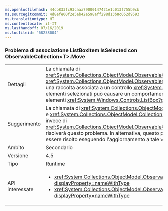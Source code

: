 ```yaml
---
ms.openlocfilehash: 44cb833fc93caaa79000147421e1c013f755b9cb
ms.sourcegitcommit: 4d8efe00f2e5ab42e598aff298d13b8c052d9593
ms.translationtype: HT
ms.contentlocale: it-IT
ms.lasthandoff: 07/16/2019
ms.locfileid: "68238004"
---
```

### <a name="listboxitem-isselected-binding-issue-with-observablecollectionlttgtmove"></a>Problema di associazione ListBoxItem IsSelected con ObservableCollection&lt;T&gt;.Move

|   |   |
|---|---|
|Dettagli|La chiamata di <xref:System.Collections.ObjectModel.ObservableCollection%601.Move(System.Int32,System.Int32)> oppure <xref:System.Collections.ObjectModel.ObservableCollection%601.MoveItem(System.Int32,System.Int32)> su una raccolta associata a un controllo <xref:System.Windows.Controls.ListBox?displayProperty=name> con elementi selezionati può causare un comportamento imprevedibile per la selezione futura o la deselezione di elementi <xref:System.Windows.Controls.ListBox?displayProperty=name>.|
|Suggerimento|La chiamata di <xref:System.Collections.ObjectModel.Collection%601.Remove(%600)?displayProperty=name> e <xref:System.Collections.ObjectModel.Collection%601.Insert(System.Int32,%600)?displayProperty=name> invece di <xref:System.Collections.ObjectModel.ObservableCollection%601.Move(System.Int32,System.Int32)> risolverà questo problema. In alternativa, questo problema è stato corretto in .NET Framework 4.6 e può essere risolto eseguendo l'aggiornamento a tale versione di .NET Framework.|
|Ambito|Secondario|
|Versione|4.5|
|Tipo|Runtime|
|API interessate|<ul><li><xref:System.Collections.ObjectModel.ObservableCollection%601.Move(System.Int32,System.Int32)?displayProperty=nameWithType></li><li><xref:System.Collections.ObjectModel.ObservableCollection%601.MoveItem(System.Int32,System.Int32)?displayProperty=nameWithType></li></ul>|
